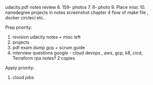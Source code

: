 udacity.pdf notes review
6. 159- photos
7. 8- photo
9. Place misc
10.   nanodegree projects in notes screenshot
    chapter 4 flow of make file , docker circleci etc..

Prep priority:
1. revision udacity notes + misc left
2. projects 
3. pdf exam dump gcp + scrum guide
4. interview questions google - cloud devops , aws, gcp, k8, cicd, Terraform
   rpa notes? 2 copies

Apply priority:
1. cloud jobs
